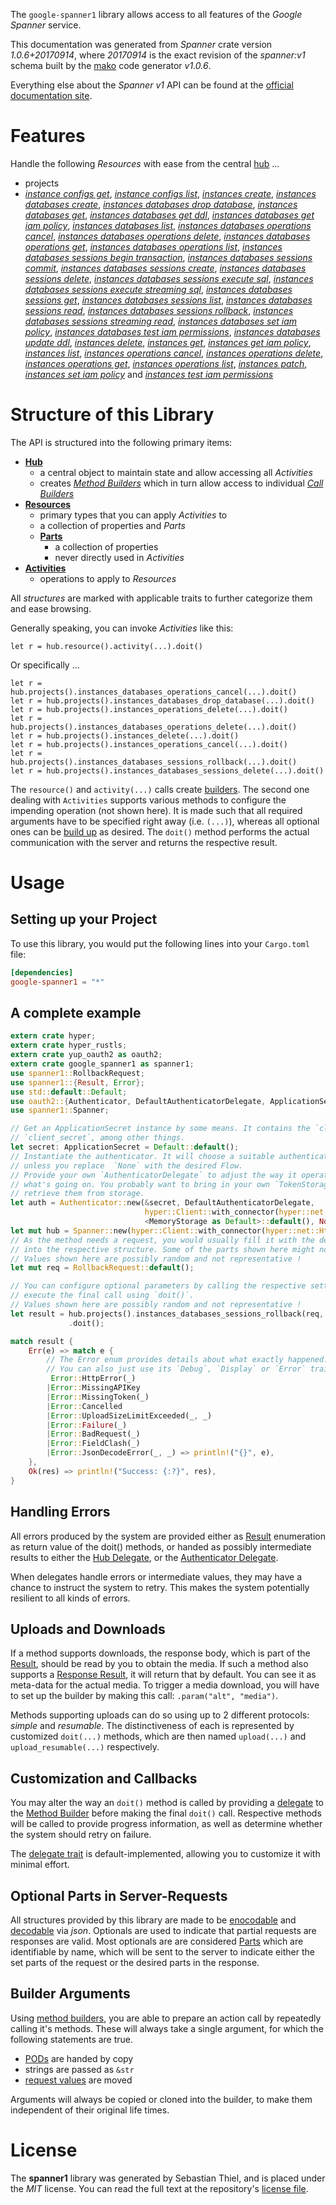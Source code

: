 <!---
DO NOT EDIT !
This file was generated automatically from 'src/mako/api/README.md.mako'
DO NOT EDIT !
-->
The `google-spanner1` library allows access to all features of the *Google Spanner* service.

This documentation was generated from *Spanner* crate version *1.0.6+20170914*, where *20170914* is the exact revision of the *spanner:v1* schema built by the [mako](http://www.makotemplates.org/) code generator *v1.0.6*.

Everything else about the *Spanner* *v1* API can be found at the
[official documentation site](https://cloud.google.com/spanner/).
# Features

Handle the following *Resources* with ease from the central [hub](https://docs.rs/google-spanner1/1.0.6+20170914/google_spanner1/struct.Spanner.html) ... 

* projects
 * [*instance configs get*](https://docs.rs/google-spanner1/1.0.6+20170914/google_spanner1/struct.ProjectInstanceConfigGetCall.html), [*instance configs list*](https://docs.rs/google-spanner1/1.0.6+20170914/google_spanner1/struct.ProjectInstanceConfigListCall.html), [*instances create*](https://docs.rs/google-spanner1/1.0.6+20170914/google_spanner1/struct.ProjectInstanceCreateCall.html), [*instances databases create*](https://docs.rs/google-spanner1/1.0.6+20170914/google_spanner1/struct.ProjectInstanceDatabaseCreateCall.html), [*instances databases drop database*](https://docs.rs/google-spanner1/1.0.6+20170914/google_spanner1/struct.ProjectInstanceDatabaseDropDatabaseCall.html), [*instances databases get*](https://docs.rs/google-spanner1/1.0.6+20170914/google_spanner1/struct.ProjectInstanceDatabaseGetCall.html), [*instances databases get ddl*](https://docs.rs/google-spanner1/1.0.6+20170914/google_spanner1/struct.ProjectInstanceDatabaseGetDdlCall.html), [*instances databases get iam policy*](https://docs.rs/google-spanner1/1.0.6+20170914/google_spanner1/struct.ProjectInstanceDatabaseGetIamPolicyCall.html), [*instances databases list*](https://docs.rs/google-spanner1/1.0.6+20170914/google_spanner1/struct.ProjectInstanceDatabaseListCall.html), [*instances databases operations cancel*](https://docs.rs/google-spanner1/1.0.6+20170914/google_spanner1/struct.ProjectInstanceDatabaseOperationCancelCall.html), [*instances databases operations delete*](https://docs.rs/google-spanner1/1.0.6+20170914/google_spanner1/struct.ProjectInstanceDatabaseOperationDeleteCall.html), [*instances databases operations get*](https://docs.rs/google-spanner1/1.0.6+20170914/google_spanner1/struct.ProjectInstanceDatabaseOperationGetCall.html), [*instances databases operations list*](https://docs.rs/google-spanner1/1.0.6+20170914/google_spanner1/struct.ProjectInstanceDatabaseOperationListCall.html), [*instances databases sessions begin transaction*](https://docs.rs/google-spanner1/1.0.6+20170914/google_spanner1/struct.ProjectInstanceDatabaseSessionBeginTransactionCall.html), [*instances databases sessions commit*](https://docs.rs/google-spanner1/1.0.6+20170914/google_spanner1/struct.ProjectInstanceDatabaseSessionCommitCall.html), [*instances databases sessions create*](https://docs.rs/google-spanner1/1.0.6+20170914/google_spanner1/struct.ProjectInstanceDatabaseSessionCreateCall.html), [*instances databases sessions delete*](https://docs.rs/google-spanner1/1.0.6+20170914/google_spanner1/struct.ProjectInstanceDatabaseSessionDeleteCall.html), [*instances databases sessions execute sql*](https://docs.rs/google-spanner1/1.0.6+20170914/google_spanner1/struct.ProjectInstanceDatabaseSessionExecuteSqlCall.html), [*instances databases sessions execute streaming sql*](https://docs.rs/google-spanner1/1.0.6+20170914/google_spanner1/struct.ProjectInstanceDatabaseSessionExecuteStreamingSqlCall.html), [*instances databases sessions get*](https://docs.rs/google-spanner1/1.0.6+20170914/google_spanner1/struct.ProjectInstanceDatabaseSessionGetCall.html), [*instances databases sessions list*](https://docs.rs/google-spanner1/1.0.6+20170914/google_spanner1/struct.ProjectInstanceDatabaseSessionListCall.html), [*instances databases sessions read*](https://docs.rs/google-spanner1/1.0.6+20170914/google_spanner1/struct.ProjectInstanceDatabaseSessionReadCall.html), [*instances databases sessions rollback*](https://docs.rs/google-spanner1/1.0.6+20170914/google_spanner1/struct.ProjectInstanceDatabaseSessionRollbackCall.html), [*instances databases sessions streaming read*](https://docs.rs/google-spanner1/1.0.6+20170914/google_spanner1/struct.ProjectInstanceDatabaseSessionStreamingReadCall.html), [*instances databases set iam policy*](https://docs.rs/google-spanner1/1.0.6+20170914/google_spanner1/struct.ProjectInstanceDatabaseSetIamPolicyCall.html), [*instances databases test iam permissions*](https://docs.rs/google-spanner1/1.0.6+20170914/google_spanner1/struct.ProjectInstanceDatabaseTestIamPermissionCall.html), [*instances databases update ddl*](https://docs.rs/google-spanner1/1.0.6+20170914/google_spanner1/struct.ProjectInstanceDatabaseUpdateDdlCall.html), [*instances delete*](https://docs.rs/google-spanner1/1.0.6+20170914/google_spanner1/struct.ProjectInstanceDeleteCall.html), [*instances get*](https://docs.rs/google-spanner1/1.0.6+20170914/google_spanner1/struct.ProjectInstanceGetCall.html), [*instances get iam policy*](https://docs.rs/google-spanner1/1.0.6+20170914/google_spanner1/struct.ProjectInstanceGetIamPolicyCall.html), [*instances list*](https://docs.rs/google-spanner1/1.0.6+20170914/google_spanner1/struct.ProjectInstanceListCall.html), [*instances operations cancel*](https://docs.rs/google-spanner1/1.0.6+20170914/google_spanner1/struct.ProjectInstanceOperationCancelCall.html), [*instances operations delete*](https://docs.rs/google-spanner1/1.0.6+20170914/google_spanner1/struct.ProjectInstanceOperationDeleteCall.html), [*instances operations get*](https://docs.rs/google-spanner1/1.0.6+20170914/google_spanner1/struct.ProjectInstanceOperationGetCall.html), [*instances operations list*](https://docs.rs/google-spanner1/1.0.6+20170914/google_spanner1/struct.ProjectInstanceOperationListCall.html), [*instances patch*](https://docs.rs/google-spanner1/1.0.6+20170914/google_spanner1/struct.ProjectInstancePatchCall.html), [*instances set iam policy*](https://docs.rs/google-spanner1/1.0.6+20170914/google_spanner1/struct.ProjectInstanceSetIamPolicyCall.html) and [*instances test iam permissions*](https://docs.rs/google-spanner1/1.0.6+20170914/google_spanner1/struct.ProjectInstanceTestIamPermissionCall.html)




# Structure of this Library

The API is structured into the following primary items:

* **[Hub](https://docs.rs/google-spanner1/1.0.6+20170914/google_spanner1/struct.Spanner.html)**
    * a central object to maintain state and allow accessing all *Activities*
    * creates [*Method Builders*](https://docs.rs/google-spanner1/1.0.6+20170914/google_spanner1/trait.MethodsBuilder.html) which in turn
      allow access to individual [*Call Builders*](https://docs.rs/google-spanner1/1.0.6+20170914/google_spanner1/trait.CallBuilder.html)
* **[Resources](https://docs.rs/google-spanner1/1.0.6+20170914/google_spanner1/trait.Resource.html)**
    * primary types that you can apply *Activities* to
    * a collection of properties and *Parts*
    * **[Parts](https://docs.rs/google-spanner1/1.0.6+20170914/google_spanner1/trait.Part.html)**
        * a collection of properties
        * never directly used in *Activities*
* **[Activities](https://docs.rs/google-spanner1/1.0.6+20170914/google_spanner1/trait.CallBuilder.html)**
    * operations to apply to *Resources*

All *structures* are marked with applicable traits to further categorize them and ease browsing.

Generally speaking, you can invoke *Activities* like this:

```Rust,ignore
let r = hub.resource().activity(...).doit()
```

Or specifically ...

```ignore
let r = hub.projects().instances_databases_operations_cancel(...).doit()
let r = hub.projects().instances_databases_drop_database(...).doit()
let r = hub.projects().instances_operations_delete(...).doit()
let r = hub.projects().instances_databases_operations_delete(...).doit()
let r = hub.projects().instances_delete(...).doit()
let r = hub.projects().instances_operations_cancel(...).doit()
let r = hub.projects().instances_databases_sessions_rollback(...).doit()
let r = hub.projects().instances_databases_sessions_delete(...).doit()
```

The `resource()` and `activity(...)` calls create [builders][builder-pattern]. The second one dealing with `Activities` 
supports various methods to configure the impending operation (not shown here). It is made such that all required arguments have to be 
specified right away (i.e. `(...)`), whereas all optional ones can be [build up][builder-pattern] as desired.
The `doit()` method performs the actual communication with the server and returns the respective result.

# Usage

## Setting up your Project

To use this library, you would put the following lines into your `Cargo.toml` file:

```toml
[dependencies]
google-spanner1 = "*"
```

## A complete example

```Rust
extern crate hyper;
extern crate hyper_rustls;
extern crate yup_oauth2 as oauth2;
extern crate google_spanner1 as spanner1;
use spanner1::RollbackRequest;
use spanner1::{Result, Error};
use std::default::Default;
use oauth2::{Authenticator, DefaultAuthenticatorDelegate, ApplicationSecret, MemoryStorage};
use spanner1::Spanner;

// Get an ApplicationSecret instance by some means. It contains the `client_id` and 
// `client_secret`, among other things.
let secret: ApplicationSecret = Default::default();
// Instantiate the authenticator. It will choose a suitable authentication flow for you, 
// unless you replace  `None` with the desired Flow.
// Provide your own `AuthenticatorDelegate` to adjust the way it operates and get feedback about 
// what's going on. You probably want to bring in your own `TokenStorage` to persist tokens and
// retrieve them from storage.
let auth = Authenticator::new(&secret, DefaultAuthenticatorDelegate,
                              hyper::Client::with_connector(hyper::net::HttpsConnector::new(hyper_rustls::TlsClient::new())),
                              <MemoryStorage as Default>::default(), None);
let mut hub = Spanner::new(hyper::Client::with_connector(hyper::net::HttpsConnector::new(hyper_rustls::TlsClient::new())), auth);
// As the method needs a request, you would usually fill it with the desired information
// into the respective structure. Some of the parts shown here might not be applicable !
// Values shown here are possibly random and not representative !
let mut req = RollbackRequest::default();

// You can configure optional parameters by calling the respective setters at will, and
// execute the final call using `doit()`.
// Values shown here are possibly random and not representative !
let result = hub.projects().instances_databases_sessions_rollback(req, "session")
             .doit();

match result {
    Err(e) => match e {
        // The Error enum provides details about what exactly happened.
        // You can also just use its `Debug`, `Display` or `Error` traits
         Error::HttpError(_)
        |Error::MissingAPIKey
        |Error::MissingToken(_)
        |Error::Cancelled
        |Error::UploadSizeLimitExceeded(_, _)
        |Error::Failure(_)
        |Error::BadRequest(_)
        |Error::FieldClash(_)
        |Error::JsonDecodeError(_, _) => println!("{}", e),
    },
    Ok(res) => println!("Success: {:?}", res),
}

```
## Handling Errors

All errors produced by the system are provided either as [Result](https://docs.rs/google-spanner1/1.0.6+20170914/google_spanner1/enum.Result.html) enumeration as return value of 
the doit() methods, or handed as possibly intermediate results to either the 
[Hub Delegate](https://docs.rs/google-spanner1/1.0.6+20170914/google_spanner1/trait.Delegate.html), or the [Authenticator Delegate](https://docs.rs/yup-oauth2/*/yup_oauth2/trait.AuthenticatorDelegate.html).

When delegates handle errors or intermediate values, they may have a chance to instruct the system to retry. This 
makes the system potentially resilient to all kinds of errors.

## Uploads and Downloads
If a method supports downloads, the response body, which is part of the [Result](https://docs.rs/google-spanner1/1.0.6+20170914/google_spanner1/enum.Result.html), should be
read by you to obtain the media.
If such a method also supports a [Response Result](https://docs.rs/google-spanner1/1.0.6+20170914/google_spanner1/trait.ResponseResult.html), it will return that by default.
You can see it as meta-data for the actual media. To trigger a media download, you will have to set up the builder by making
this call: `.param("alt", "media")`.

Methods supporting uploads can do so using up to 2 different protocols: 
*simple* and *resumable*. The distinctiveness of each is represented by customized 
`doit(...)` methods, which are then named `upload(...)` and `upload_resumable(...)` respectively.

## Customization and Callbacks

You may alter the way an `doit()` method is called by providing a [delegate](https://docs.rs/google-spanner1/1.0.6+20170914/google_spanner1/trait.Delegate.html) to the 
[Method Builder](https://docs.rs/google-spanner1/1.0.6+20170914/google_spanner1/trait.CallBuilder.html) before making the final `doit()` call. 
Respective methods will be called to provide progress information, as well as determine whether the system should 
retry on failure.

The [delegate trait](https://docs.rs/google-spanner1/1.0.6+20170914/google_spanner1/trait.Delegate.html) is default-implemented, allowing you to customize it with minimal effort.

## Optional Parts in Server-Requests

All structures provided by this library are made to be [enocodable](https://docs.rs/google-spanner1/1.0.6+20170914/google_spanner1/trait.RequestValue.html) and 
[decodable](https://docs.rs/google-spanner1/1.0.6+20170914/google_spanner1/trait.ResponseResult.html) via *json*. Optionals are used to indicate that partial requests are responses 
are valid.
Most optionals are are considered [Parts](https://docs.rs/google-spanner1/1.0.6+20170914/google_spanner1/trait.Part.html) which are identifiable by name, which will be sent to 
the server to indicate either the set parts of the request or the desired parts in the response.

## Builder Arguments

Using [method builders](https://docs.rs/google-spanner1/1.0.6+20170914/google_spanner1/trait.CallBuilder.html), you are able to prepare an action call by repeatedly calling it's methods.
These will always take a single argument, for which the following statements are true.

* [PODs][wiki-pod] are handed by copy
* strings are passed as `&str`
* [request values](https://docs.rs/google-spanner1/1.0.6+20170914/google_spanner1/trait.RequestValue.html) are moved

Arguments will always be copied or cloned into the builder, to make them independent of their original life times.

[wiki-pod]: http://en.wikipedia.org/wiki/Plain_old_data_structure
[builder-pattern]: http://en.wikipedia.org/wiki/Builder_pattern
[google-go-api]: https://github.com/google/google-api-go-client

# License
The **spanner1** library was generated by Sebastian Thiel, and is placed 
under the *MIT* license.
You can read the full text at the repository's [license file][repo-license].

[repo-license]: https://github.com/Byron/google-apis-rsblob/master/LICENSE.md
